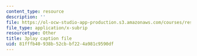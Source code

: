 ```yaml
---
content_type: resource
description: ''
file: https://ol-ocw-studio-app-production.s3.amazonaws.com/courses/res-6-006-video-demonstrations-in-lasers-and-optics-spring-2008/81fffb40938b52cbbf224a981c9590df_dBMtJEt6aO8.vtt
file_type: application/x-subrip
resourcetype: Other
title: 3play caption file
uid: 81fffb40-938b-52cb-bf22-4a981c9590df
---
```

